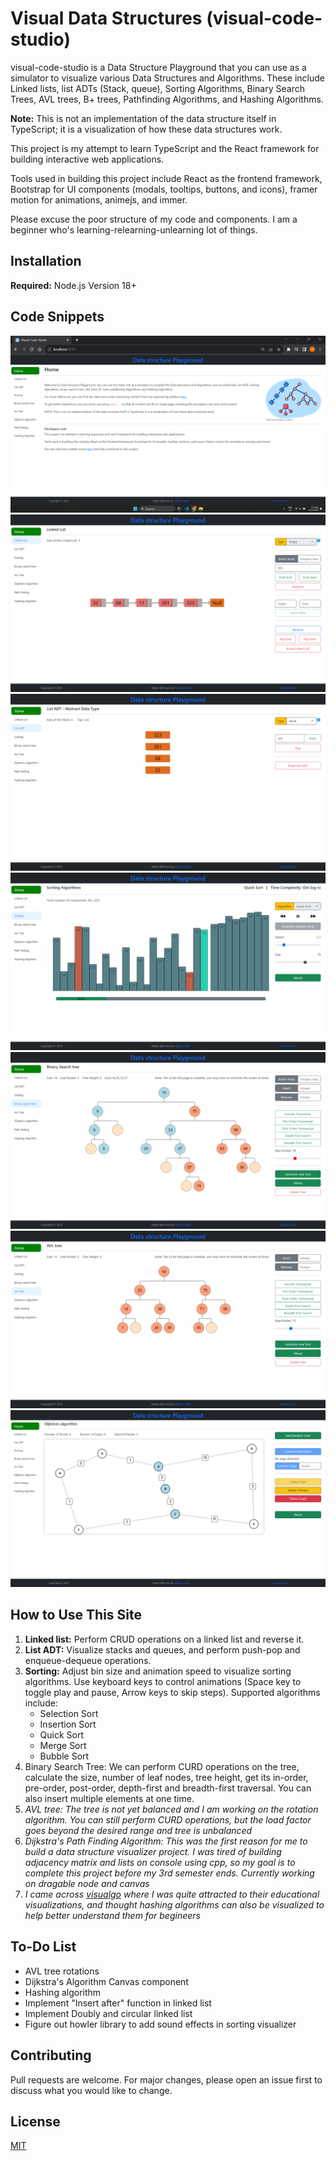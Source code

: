 # Visual Data Structures (visual-code-studio)

visual-code-studio is a Data Structure Playground that you can use as a simulator to visualize various Data Structures and Algorithms. These include Linked lists, list ADTs (Stack, queue), Sorting Algorithms, Binary Search Trees, AVL trees, B+ trees, Pathfinding Algorithms, and Hashing Algorithms.

**Note:** This is not an implementation of the data structure itself in TypeScript; it is a visualization of how these data structures work.

This project is my attempt to learn TypeScript and the React framework for building interactive web applications.

Tools used in building this project include React as the frontend framework, Bootstrap for UI components (modals, tooltips, buttons, and icons), framer motion for animations, animejs, and immer.

Please excuse the poor structure of my code and components. I am a beginner who's learning-relearning-unlearning lot of things.

## Installation

**Required:** Node.js Version 18+

## Code Snippets

![Home Page](src/assets/ss/home.png)
![Linked List](src/assets/ss/ll.png)
![List ADT](src/assets/ss/l-adt.png)
![Sorting Algorithm](src/assets/ss/sort.png)
![Binary Search Tree](src/assets/ss/bst.png)
![AVL Tree](src/assets/ss/avl.png)
![Dijkstra](src/assets/ss/dijkstra.png)

## How to Use This Site

1. **Linked list:** Perform CRUD operations on a linked list and reverse it.
2. **List ADT:** Visualize stacks and queues, and perform push-pop and enqueue-dequeue operations.
3. **Sorting:** Adjust bin size and animation speed to visualize sorting algorithms. Use keyboard keys to control animations (Space key to toggle play and pause, Arrow keys to skip steps). Supported algorithms include:
   - Selection Sort
   - Insertion Sort
   - Quick Sort
   - Merge Sort
   - Bubble Sort
4. Binary Search Tree: We can perform CURD operations on the tree, calculate the size, number of leaf nodes, tree height, get its in-order, pre-order, post-order, depth-first and breadth-first traversal. You can also insert multiple elements at one time.
5. _AVL tree: The tree is not yet balanced and I am working on the rotation algorithm. You can still perform CURD operations, but the load factor goes beyond the desired range and tree is unbalanced_
6. _Dijkstra's Path Finding Algorithm: This was the first reason for me to build a data structure visualizer project. I was tired of building adjacency matrix and lists on console using cpp, so my goal is to complete this project before my 3rd semester ends. Currently working on dragable node and canvas_
7. _I came across [visualgo](https://visualgo.net/en) where I was quite attracted to their educational visualizations, and thought hashing algorithms can also be visualized to help better understand them for begineers_

## To-Do List

- AVL tree rotations
- Dijkstra's Algorithm Canvas component
- Hashing algorithm
- Implement "Insert after" function in linked list
- Implement Doubly and circular linked list
- Figure out howler library to add sound effects in sorting visualizer

## Contributing

Pull requests are welcome. For major changes, please open an issue first to discuss what you would like to change.

## License

[MIT](https://choosealicense.com/licenses/mit/)
